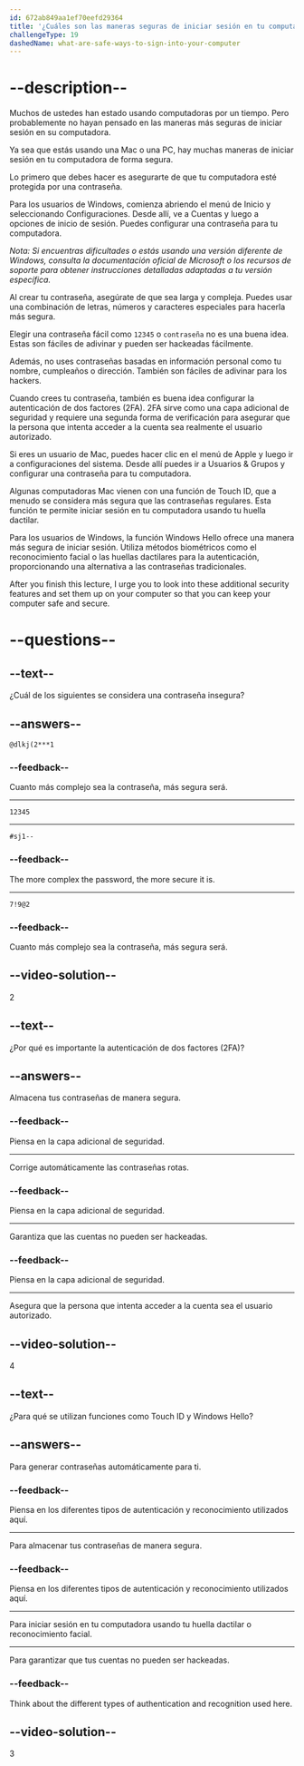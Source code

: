 ```yaml
---
id: 672ab849aa1ef70eefd29364
title: '¿Cuáles son las maneras seguras de iniciar sesión en tu computadora?'
challengeType: 19
dashedName: what-are-safe-ways-to-sign-into-your-computer
---
```


# --description--

Muchos de ustedes han estado usando computadoras por un tiempo. Pero probablemente no hayan pensado en las maneras más seguras de iniciar sesión en su computadora.

Ya sea que estás usando una Mac o una PC, hay muchas maneras de iniciar sesión en tu computadora de forma segura.

Lo primero que debes hacer es asegurarte de que tu computadora esté protegida por una contraseña.

Para los usuarios de Windows, comienza abriendo el menú de Inicio y seleccionando Configuraciones. Desde allí, ve a Cuentas y luego a opciones de inicio de sesión. Puedes configurar una contraseña para tu computadora.

*Nota: Si encuentras dificultades o estás usando una versión diferente de Windows, consulta la documentación oficial de Microsoft o los recursos de soporte para obtener instrucciones detalladas adaptadas a tu versión específica.*

Al crear tu contraseña, asegúrate de que sea larga y compleja. Puedes usar una combinación de letras, números y caracteres especiales para hacerla más segura.

Elegir una contraseña fácil como `12345` o `contraseña` no es una buena idea. Estas son fáciles de adivinar y pueden ser hackeadas fácilmente.

Además, no uses contraseñas basadas en información personal como tu nombre, cumpleaños o dirección. También son fáciles de adivinar para los hackers.

Cuando crees tu contraseña, también es buena idea configurar la autenticación de dos factores (2FA). 2FA sirve como una capa adicional de seguridad y requiere una segunda forma de verificación para asegurar que la persona que intenta acceder a la cuenta sea realmente el usuario autorizado.

Si eres un usuario de Mac, puedes hacer clic en el menú de Apple y luego ir a configuraciones del sistema. Desde allí puedes ir a Usuarios & Grupos y configurar una contraseña para tu computadora.

Algunas computadoras Mac vienen con una función de Touch ID, que a menudo se considera más segura que las contraseñas regulares. Esta función te permite iniciar sesión en tu computadora usando tu huella dactilar.

Para los usuarios de Windows, la función Windows Hello ofrece una manera más segura de iniciar sesión. Utiliza métodos biométricos como el reconocimiento facial o las huellas dactilares para la autenticación, proporcionando una alternativa a las contraseñas tradicionales.

After you finish this lecture, I urge you to look into these additional security features and set them up on your computer so that you can keep your computer safe and secure.

# --questions--

## --text--

¿Cuál de los siguientes se considera una contraseña insegura?

## --answers--

`@dlkj(2***1`

### --feedback--

Cuanto más complejo sea la contraseña, más segura será.

---

`12345`

---

`#sj1--`

### --feedback--

The more complex the password, the more secure it is.

---

`7!9@2`

### --feedback--

Cuanto más complejo sea la contraseña, más segura será.

## --video-solution--

2

## --text--

¿Por qué es importante la autenticación de dos factores (2FA)?

## --answers--

Almacena tus contraseñas de manera segura.

### --feedback--

Piensa en la capa adicional de seguridad.

---

Corrige automáticamente las contraseñas rotas.

### --feedback--

Piensa en la capa adicional de seguridad.

---

Garantiza que las cuentas no pueden ser hackeadas.

### --feedback--

Piensa en la capa adicional de seguridad.

---

Asegura que la persona que intenta acceder a la cuenta sea el usuario autorizado.

## --video-solution--

4

## --text--

¿Para qué se utilizan funciones como Touch ID y Windows Hello?

## --answers--

Para generar contraseñas automáticamente para ti.

### --feedback--

Piensa en los diferentes tipos de autenticación y reconocimiento utilizados aquí.

---

Para almacenar tus contraseñas de manera segura.

### --feedback--

Piensa en los diferentes tipos de autenticación y reconocimiento utilizados aquí.

---

Para iniciar sesión en tu computadora usando tu huella dactilar o reconocimiento facial.

---

Para garantizar que tus cuentas no pueden ser hackeadas.

### --feedback--

Think about the different types of authentication and recognition used here.

## --video-solution--

3
